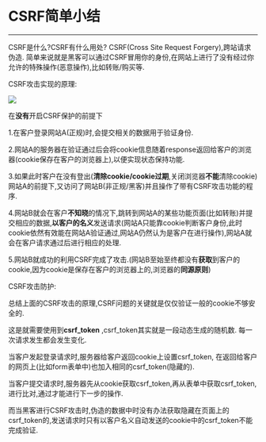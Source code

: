 # CSRF简单小结 #

----------

CSRF是什么?CSRF有什么用处?
CSRF(Cross Site Request Forgery),跨站请求伪造.
简单来说就是黑客可以通过CSRF冒用你的身份,在网站上进行了没有经过你允许的特殊操作(恶意操作),比如转账/购买等.

CSRF攻击实现的原理:

![](https://i.imgur.com/3ijPL5D.png)

在**没有**开启CSRF保护的前提下

1.在客户登录网站A(正规)时,会提交相关的数据用于验证身份.

2.网站A的服务器在验证通过后会将cookie信息随着response返回给客户的浏览器(cookie保存在客户的浏览器上),以便实现状态保持功能.

3.如果此时客户在没有登出(**清除cookie/cookie过期**,关闭浏览器**不能**清除cookie)网站A的前提下,又访问了网站B(非正规/黑客)并且操作了带有CSRF攻击功能的程序.

4.网站B就会在客户**不知晓**的情况下,跳转到网站A的某些功能页面(比如转账)并提交相应的数据,**以客户的名义**发送请求(网站A只能靠cookie判断客户身份,此时cookie依然有效能在网站A验证通过,网站A仍然认为是客户在进行操作),网站A就会在客户请求通过后进行相应的处理.

5.网站B就成功的利用CSRF完成了攻击.(网站B至始至终都没有**获取**到客户的cookie,因为cookie是保存在客户的浏览器上的,浏览器的**同源原则**)


CSRF攻击防护:

总结上面的CSRF攻击的原理,CSRF问题的关键就是仅仅验证一般的cookie不够安全的.

这是就需要使用到**csrf_token** ,csrf_token其实就是一段动态生成的随机数.
每一次请求发生都会发生变化.

当客户发起登录请求时,服务器给客户返回cookie上设置csrf_token,
在返回给客户的网页上(比如form表单中)也加入相同的csrf_token(隐藏的).

当客户提交请求时,服务器先从cookie获取csrf_token,再从表单中获取csrf_token,进行比对,通过才能进行下一步的操作.

而当黑客进行CSRF攻击时,伪造的数据中时没有办法获取隐藏在页面上的csrf_token的,发送请求时只有以客户名义自动发送的cookie中的csrf_token不能完成验证.
